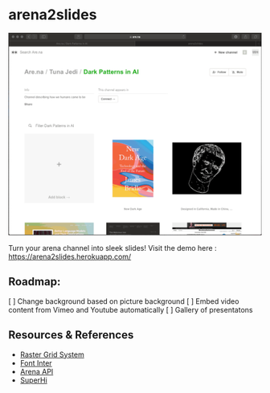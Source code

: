 # arena2slides

![Arena GIF](arena.gif)

Turn your arena channel into sleek slides!
Visit the demo here : https://arena2slides.herokuapp.com/

## Roadmap:
[ ] Change background based on picture background
[ ] Embed video content from Vimeo and Youtube automatically
[ ] Gallery of presentatons

## Resources & References
- [Raster Grid System](https://rsms.me/raster/)
- [Font Inter](https://rsms.me/inter/)
- [Arena API](https://dev.are.na/documentation/channels)
- [SuperHi](https://www.superhi.com)
